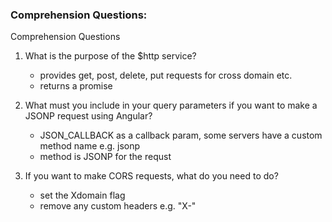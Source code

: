 ### Comprehension Questions: 

Comprehension Questions

1. What is the purpose of the $http service?
	- provides get, post, delete, put requests for cross domain etc.
	- returns a promise

2. What must you include in your query parameters if you want to make a JSONP request using Angular?
	- JSON_CALLBACK as a callback param, some servers have a custom method name e.g. jsonp
	- method is JSONP for the requst

3. If you want to make CORS requests, what do you need to do?
	- set the Xdomain flag
	- remove any custom headers e.g. "X-"